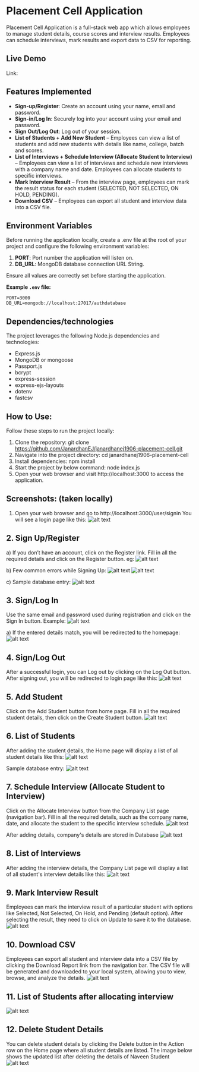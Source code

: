 # Placement Cell Application

Placement Cell Application is a full-stack web app which allows employees to manage student details, course scores and interview results. Employees can schedule interviews, mark results and export data to CSV for reporting.


## Live Demo
Link:


## Features Implemented

- **Sign-up/Register**: Create an account using your name, email and password.
- **Sign-in/Log In**: Securely log into your account using your email and password.
- **Sign Out/Log Out**: Log out of your session.
- **List of Students + Add New Student** – Employees can view a list of students and add new students with details like name, college, batch and scores.
- **List of Interviews + Schedule Interview (Allocate Student to Interview)** – Employees can view a list of interviews and schedule new interviews with a company name and date. Employees can allocate students to specific interviews.
- **Mark Interview Result** – From the interview page, employees can mark the result status for each student (SELECTED, NOT SELECTED, ON HOLD, PENDING).
- **Download CSV** – Employees can export all student and interview data into a CSV file.


## Environment Variables

Before running the application locally, create a .env file at the root of your project and configure the following environment variables:

1. **PORT**: Port number the application will listen on.
2. **DB_URL**: MongoDB database connection URL String.

Ensure all values are correctly set before starting the application.

**Example `.env` file:**
```plaintext
PORT=3000
DB_URL=mongodb://localhost:27017/authdatabase 
```


## Dependencies/technologies 

The project leverages the following Node.js dependencies and technologies:
- Express.js
- MongoDB or mongoose
- Passport.js 
- bcrypt 
- express-session
- express-ejs-layouts
- dotenv
- fastcsv 


## How to Use:

Follow these steps to run the project locally:
1. Clone the repository: git clone https://github.com/JanardhanEJ/janardhanej1906-placement-cell.git
2. Navigate into the project directory: 
   cd janardhanej1906-placement-cell
3. Install dependencies:
   npm install
4. Start the project by below command:
   node index.js
5. Open your web browser and visit http://localhost:3000 to access the application.


## Screenshots: (taken locally)
1. Open your web browser and go to http://localhost:3000/user/signin
You will see a login page like this:
![alt text](../janardhanej1906-placement-cell/public/images/image-1.png)

## 2. Sign Up/Register
a) If you don’t have an account, click on the Register link.
Fill in all the required details and click on the Register button.
eg: ![alt text](../janardhanej1906-placement-cell/public/images/image-2.png)

b) Few common errors while Signing Up:
![alt text](../janardhanej1906-placement-cell/public/images/image-3.png)
![alt text](../janardhanej1906-placement-cell/public/images/image-4.png)

c) Sample database entry:
![alt text](../janardhanej1906-placement-cell/public/images/image-5.png)

## 3. Sign/Log In
Use the same email and password used during registration and click on the Sign In button.
Example: ![alt text](../janardhanej1906-placement-cell/public/images/image-6.png)

a) If the entered details match, you will be redirected to the homepage:
![alt text](../janardhanej1906-placement-cell/public/images/image-7.png)

## 4. Sign/Log Out
After a successful login, you can Log out by clicking on the Log Out button.
After signing out, you will be redirected to login page like this:
![alt text](../janardhanej1906-placement-cell/public/images/image-1.png)

## 5. Add Student
Click on the Add Student button from home page. Fill in all the required student details, then click on the Create Student button.
![alt text](../janardhanej1906-placement-cell/public/images/image-8.png)

## 6. List of Students
After adding the student details, the Home page will display a list of all student details like this:
![alt text](../janardhanej1906-placement-cell/public/images/image-9.png)

Sample database entry:
![alt text](../janardhanej1906-placement-cell/public/images/image-15.png)

## 7. Schedule Interview (Allocate Student to Interview)
Click on the Allocate Interview button from the Company List page (navigation bar). Fill in all the required details, such as the company name, date, and allocate the student to the specific interview schedule.
![alt text](../janardhanej1906-placement-cell/public/images/image-10.png)

After adding details, company's details are stored in Database
![alt text](../janardhanej1906-placement-cell/public/images/image-14.png)

## 8. List of Interviews
After adding the interview details, the Company List page will display a list of all student's interview details like this:
![alt text](../janardhanej1906-placement-cell/public/images/image-11.png)

## 9. Mark Interview Result
Employees can mark the interview result of a particular student with options like Selected, Not Selected, On Hold, and Pending (default option). After selecting the result, they need to click on Update to save it to the database.
![alt text](../janardhanej1906-placement-cell/public/images/image-12.png)

## 10. Download CSV
Employees can export all student and interview data into a CSV file by clicking the Download Report link from the navigation bar. The CSV file will be generated and downloaded to your local system, allowing you to view, browse, and analyze the details.
![alt text](../janardhanej1906-placement-cell/public/images/image-13.png)

## 11. List of Students after allocating interview
![alt text](../janardhanej1906-placement-cell/public/images/image-16.png)

## 12. Delete Student Details
You can delete student details by clicking the Delete button in the Action row on the Home page where all student details are listed.
The image below shows the updated list after deleting the details of Naveen Student 
![alt text](../janardhanej1906-placement-cell/public/images/image-17.png)

